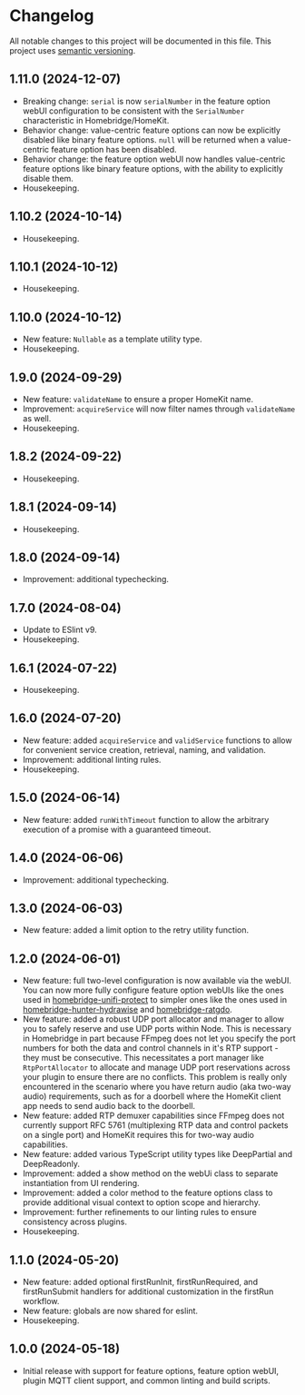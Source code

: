 # Changelog

All notable changes to this project will be documented in this file. This project uses [semantic versioning](https://semver.org/).

## 1.11.0 (2024-12-07)
  * Breaking change: `serial` is now `serialNumber` in the feature option webUI configuration to be consistent with the `SerialNumber` characteristic in Homebridge/HomeKit.
  * Behavior change: value-centric feature options can now be explicitly disabled like binary feature options. `null` will be returned when a value-centric feature option has been disabled.
  * Behavior change: the feature option webUI now handles value-centric feature options like binary feature options, with the ability to explicitly disable them.
  * Housekeeping.

## 1.10.2 (2024-10-14)
  * Housekeeping.

## 1.10.1 (2024-10-12)
  * Housekeeping.

## 1.10.0 (2024-10-12)
  * New feature: `Nullable` as a template utility type.
  * Housekeeping.

## 1.9.0 (2024-09-29)
  * New feature: `validateName` to ensure a proper HomeKit name.
  * Improvement: `acquireService` will now filter names through `validateName` as well.
  * Housekeeping.

## 1.8.2 (2024-09-22)
  * Housekeeping.

## 1.8.1 (2024-09-14)
  * Housekeeping.

## 1.8.0 (2024-09-14)
  * Improvement: additional typechecking.

## 1.7.0 (2024-08-04)
  * Update to ESlint v9.
  * Housekeeping.

## 1.6.1 (2024-07-22)
  * Housekeeping.

## 1.6.0 (2024-07-20)
  * New feature: added `acquireService` and `validService` functions to allow for convenient service creation, retrieval, naming, and validation.
  * Improvement: additional linting rules.
  * Housekeeping.

## 1.5.0 (2024-06-14)
  * New feature: added `runWithTimeout` function to allow the arbitrary execution of a promise with a guaranteed timeout.

## 1.4.0 (2024-06-06)
  * Improvement: additional typechecking.

## 1.3.0 (2024-06-03)
  * New feature: added a limit option to the retry utility function.

## 1.2.0 (2024-06-01)
  * New feature: full two-level configuration is now available via the webUI. You can now more fully configure feature option webUIs like the ones used in [homebridge-unifi-protect](https://github.com/hjdhjd/homebridge-unifi-protect) to simpler ones like the ones used in [homebridge-hunter-hydrawise](https://github.com/hjdhjd/homebridge-hunter-hydrawise) and [homebridge-ratgdo](https://github.com/hjdhjd/homebridge-ratgdo).
  * New feature: added a robust UDP port allocator and manager to allow you to safely reserve and use UDP ports within Node. This is necessary in Homebridge in part because FFmpeg does not let you specify the port numbers for both the data and control channels in it's RTP support - they must be consecutive. This necessitates a port manager like `RtpPortAllocator` to allocate and manage UDP port reservations across your plugin to ensure there are no conflicts. This problem is really only encountered in the scenario where you have return audio (aka two-way audio) requirements, such as for a doorbell where the HomeKit client app needs to send audio back to the doorbell.
  * New feature: added RTP demuxer capabilities since FFmpeg does not currently support RFC 5761 (multiplexing RTP data and control packets on a single port) and HomeKit requires this for two-way audio capabilities.
  * New feature: added various TypeScript utility types like DeepPartial and DeepReadonly.
  * Improvement: added a show method on the webUi class to separate instantiation from UI rendering.
  * Improvement: added a color method to the feature options class to provide additional visual context to option scope and hierarchy.
  * Improvement: further refinements to our linting rules to ensure consistency across plugins.
  * Housekeeping.

## 1.1.0 (2024-05-20)
  * New feature: added optional firstRunInit, firstRunRequired, and firstRunSubmit handlers for additional customization in the firstRun workflow.
  * New feature: globals are now shared for eslint.
  * Housekeeping.

## 1.0.0 (2024-05-18)
  * Initial release with support for feature options, feature option webUI, plugin MQTT client support, and common linting and build scripts.
